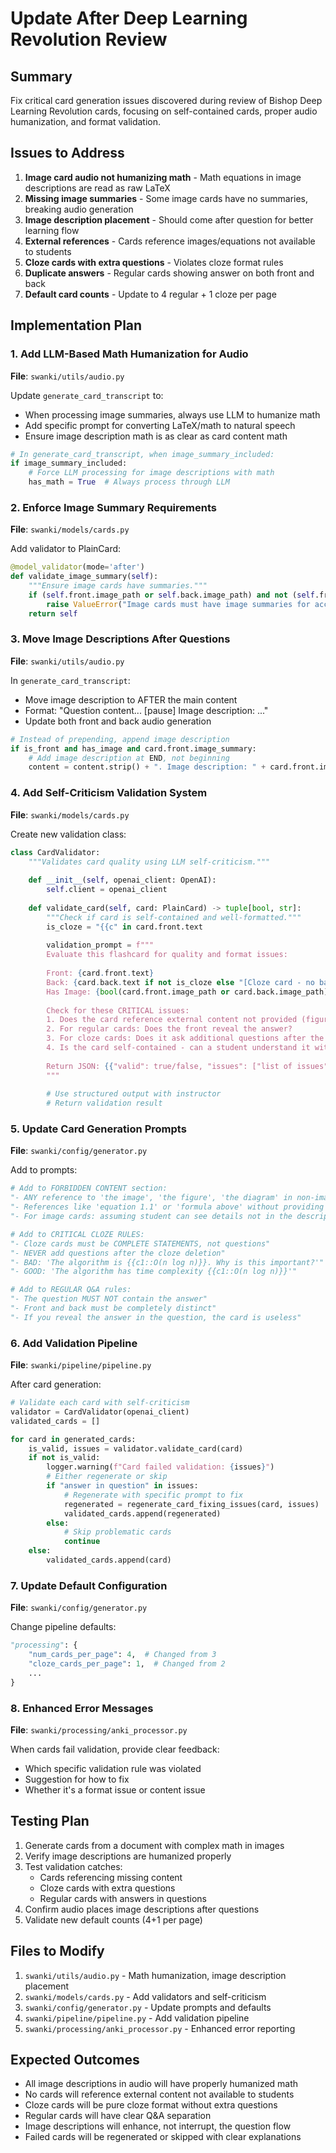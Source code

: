 # Update After Deep Learning Revolution Review

## Summary

Fix critical card generation issues discovered during review of Bishop Deep Learning Revolution cards, focusing on self-contained cards, proper audio humanization, and format validation.

## Issues to Address

1. **Image card audio not humanizing math** - Math equations in image descriptions are read as raw LaTeX
2. **Missing image summaries** - Some image cards have no summaries, breaking audio generation
3. **Image description placement** - Should come after question for better learning flow
4. **External references** - Cards reference images/equations not available to students
5. **Cloze cards with extra questions** - Violates cloze format rules
6. **Duplicate answers** - Regular cards showing answer on both front and back
7. **Default card counts** - Update to 4 regular + 1 cloze per page

## Implementation Plan

### 1. Add LLM-Based Math Humanization for Audio

**File**: `swanki/utils/audio.py`

Update `generate_card_transcript` to:

- When processing image summaries, always use LLM to humanize math
- Add specific prompt for converting LaTeX/math to natural speech
- Ensure image description math is as clear as card content math

```python
# In generate_card_transcript, when image_summary_included:
if image_summary_included:
    # Force LLM processing for image descriptions with math
    has_math = True  # Always process through LLM
```

### 2. Enforce Image Summary Requirements

**File**: `swanki/models/cards.py`

Add validator to PlainCard:

```python
@model_validator(mode='after')
def validate_image_summary(self):
    """Ensure image cards have summaries."""
    if (self.front.image_path or self.back.image_path) and not (self.front.image_summary or self.back.image_summary):
        raise ValueError("Image cards must have image summaries for accessibility")
    return self
```

### 3. Move Image Descriptions After Questions

**File**: `swanki/utils/audio.py`

In `generate_card_transcript`:

- Move image description to AFTER the main content
- Format: "Question content... [pause] Image description: ..."
- Update both front and back audio generation

```python
# Instead of prepending, append image description
if is_front and has_image and card.front.image_summary:
    # Add image description at END, not beginning
    content = content.strip() + ". Image description: " + card.front.image_summary
```

### 4. Add Self-Criticism Validation System

**File**: `swanki/models/cards.py`

Create new validation class:

```python
class CardValidator:
    """Validates card quality using LLM self-criticism."""
    
    def __init__(self, openai_client: OpenAI):
        self.client = openai_client
    
    def validate_card(self, card: PlainCard) -> tuple[bool, str]:
        """Check if card is self-contained and well-formatted."""
        is_cloze = "{{c" in card.front.text
        
        validation_prompt = f"""
        Evaluate this flashcard for quality and format issues:
        
        Front: {card.front.text}
        Back: {card.back.text if not is_cloze else "[Cloze card - no back content]"}
        Has Image: {bool(card.front.image_path or card.back.image_path)}
        
        Check for these CRITICAL issues:
        1. Does the card reference external content not provided (figures, equations, "the image" without having an image)?
        2. For regular cards: Does the front reveal the answer?
        3. For cloze cards: Does it ask additional questions after the cloze?
        4. Is the card self-contained - can a student understand it without external context?
        
        Return JSON: {{"valid": true/false, "issues": ["list of issues"], "suggestion": "how to fix"}}
        """
        
        # Use structured output with instructor
        # Return validation result
```

### 5. Update Card Generation Prompts

**File**: `swanki/config/generator.py`

Add to prompts:

```python
# Add to FORBIDDEN CONTENT section:
"- ANY reference to 'the image', 'the figure', 'the diagram' in non-image cards"
"- References like 'equation 1.1' or 'formula above' without providing the equation"
"- For image cards: assuming student can see details not in the description"

# Add to CRITICAL CLOZE RULES:
"- Cloze cards must be COMPLETE STATEMENTS, not questions"
"- NEVER add questions after the cloze deletion"
"- BAD: 'The algorithm is {{c1::O(n log n)}}. Why is this important?'"
"- GOOD: 'The algorithm has time complexity {{c1::O(n log n)}}'"

# Add to REGULAR Q&A rules:
"- The question MUST NOT contain the answer"
"- Front and back must be completely distinct"
"- If you reveal the answer in the question, the card is useless"
```

### 6. Add Validation Pipeline

**File**: `swanki/pipeline/pipeline.py`

After card generation:

```python
# Validate each card with self-criticism
validator = CardValidator(openai_client)
validated_cards = []

for card in generated_cards:
    is_valid, issues = validator.validate_card(card)
    if not is_valid:
        logger.warning(f"Card failed validation: {issues}")
        # Either regenerate or skip
        if "answer in question" in issues:
            # Regenerate with specific prompt to fix
            regenerated = regenerate_card_fixing_issues(card, issues)
            validated_cards.append(regenerated)
        else:
            # Skip problematic cards
            continue
    else:
        validated_cards.append(card)
```

### 7. Update Default Configuration

**File**: `swanki/config/generator.py`

Change pipeline defaults:

```python
"processing": {
    "num_cards_per_page": 4,  # Changed from 3
    "cloze_cards_per_page": 1,  # Changed from 2
    ...
}
```

### 8. Enhanced Error Messages

**File**: `swanki/processing/anki_processor.py`

When cards fail validation, provide clear feedback:

- Which specific validation rule was violated
- Suggestion for how to fix
- Whether it's a format issue or content issue

## Testing Plan

1. Generate cards from a document with complex math in images
2. Verify image descriptions are humanized properly
3. Test validation catches:
   - Cards referencing missing content
   - Cloze cards with extra questions
   - Regular cards with answers in questions
4. Confirm audio places image descriptions after questions
5. Validate new default counts (4+1 per page)

## Files to Modify

1. `swanki/utils/audio.py` - Math humanization, image description placement
2. `swanki/models/cards.py` - Add validators and self-criticism
3. `swanki/config/generator.py` - Update prompts and defaults
4. `swanki/pipeline/pipeline.py` - Add validation pipeline
5. `swanki/processing/anki_processor.py` - Enhanced error reporting

## Expected Outcomes

- All image descriptions in audio will have properly humanized math
- No cards will reference external content not available to students
- Cloze cards will be pure cloze format without extra questions
- Regular cards will have clear Q&A separation
- Image descriptions will enhance, not interrupt, the question flow
- Failed cards will be regenerated or skipped with clear explanations
